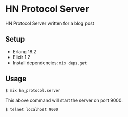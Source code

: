 # HN Protocol Server

HN Protocol Server written for a blog post

## Setup

* Erlang 18.2
* Elixir 1.2
* Install dependencies: `mix deps.get`

## Usage

```
$ mix hn_protocol.server
```

This above command will start the server on port 9000.

```
$ telnet localhost 9000
```
